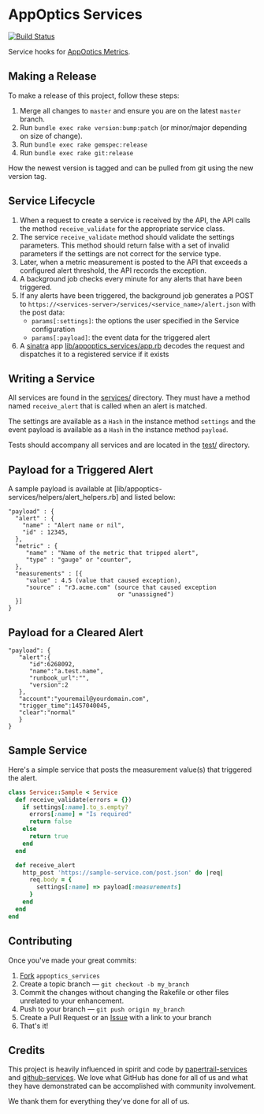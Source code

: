 AppOptics Services
================

[![Build Status](https://secure.travis-ci.org/appoptics/appoptics-services.png)](http://travis-ci.org/appoptics/appoptics-services)

Service hooks for [AppOptics Metrics](https://metrics.appoptics.com).

Making a Release
----------------

To make a release of this project, follow these steps:

1. Merge all changes to `master` and ensure you are on the latest
   `master` branch.
1. Run `bundle exec rake version:bump:patch` (or minor/major depending
   on size of change).
1. Run `bundle exec rake gemspec:release`
1. Run `bundle exec rake git:release`

How the newest version is tagged and can be pulled from git using the
new version tag.

Service Lifecycle
-----------------

1. When a request to create a service is received by the API, the
   API calls the method `receive_validate` for the appropriate
   service class.
1. The service `receive_validate` method should validate the settings
   parameters. This method should return false with a set of invalid
   parameters if the settings are not correct for the service type.
1. Later, when a metric measurement is posted to the API that exceeds a
   configured alert threshold, the API records the exception.
1. A background job checks every minute for any alerts that have been
   triggered.
1. If any alerts have been triggered, the background job generates a
   POST to
   `https://<services-server>/services/<service_name>/alert.json` with
   the post data:
   - `params[:settings]`: the options the user specified in the Service configuration
   - `params[:payload]`: the event data for the triggered alert
1. A [sinatra][] app [lib/appoptics_services/app.rb][] decodes the request
   and dispatches it to a registered service if it exists

Writing a Service
-----------------

All services are found in the [services/][] directory. They must have a method
named `receive_alert` that is called when an alert is matched.

The settings are available as a `Hash` in the instance method `settings` and
the event payload is available as a `Hash` in the instance method `payload`.

Tests should accompany all services and are located in the [test/][]
directory.

Payload for a Triggered Alert
-----------------------------

A sample payload is available at
[lib/appoptics-services/helpers/alert_helpers.rb] and listed below:

```
"payload" : {
  "alert" : {
    "name" : "Alert name or nil",
    "id" : 12345,
  },
  "metric" : {
     "name" : "Name of the metric that tripped alert",
     "type" : "gauge" or "counter",
  },
  "measurements" : [{
     "value" : 4.5 (value that caused exception),
     "source" : "r3.acme.com" (source that caused exception
                               or "unassigned")
  }]
}
```

Payload for a Cleared Alert
---------------------------

```
"payload": {
   "alert":{
      "id":6268092,
      "name":"a.test.name",
      "runbook_url":"",
      "version":2
   },
   "account":"youremail@yourdomain.com",
   "trigger_time":1457040045,
   "clear":"normal"
   }
}
```


Sample Service
--------------

Here's a simple service that posts the measurement value(s) that
triggered the alert.

```ruby
class Service::Sample < Service
  def receive_validate(errors = {})
    if settings[:name].to_s.empty?
      errors[:name] = "Is required"
      return false
    else
      return true
    end
  end

  def receive_alert
    http_post 'https://sample-service.com/post.json' do |req|
      req.body = {
        settings[:name] => payload[:measurements]
      }
    end
  end
end
```

Contributing
------------

Once you've made your great commits:

1. [Fork][fk] `appoptics_services`
2. Create a topic branch — `git checkout -b my_branch`
3. Commit the changes without changing the Rakefile or other files unrelated to your enhancement.
4. Push to your branch — `git push origin my_branch`
5. Create a Pull Request or an [Issue][is] with a link to your branch
6. That's it!


Credits
-------

This project is heavily influenced in spirit and code by
[papertrail-services][] and [github-services][].
We love what GitHub has done for all of us and what they have demonstrated
can be accomplished with community involvement.

We thank them for everything they've done for all of us.

[lib/appoptics_services/app.rb]: https://github.com/appoptics/appoptics-services/blob/master/lib/appoptics_services/app.rb
[services/]: https://github.com/appoptics/appoptics-services/tree/master/services
[test/]: https://github.com/appoptics/appoptics-services/tree/master/test
[github-services]: https://github.com/github/github-services/
[papertrail-services]: https://github.com/papertrail/papertrail-services/
[sinatra]: http://www.sinatrarb.com/
[fk]: http://help.github.com/forking/
[is]: https://github.com/appoptics/appoptics_services/issues/
[AppOptics]: http://appoptics.com/
